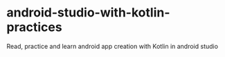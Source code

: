 # android-studio-with-kotlin-practices
 Read, practice and learn android app creation with Kotlin in android studio 
